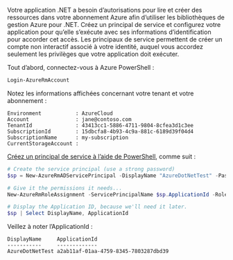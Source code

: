 Votre application .NET a besoin d’autorisations pour lire et créer des ressources dans votre abonnement Azure afin d’utiliser les bibliothèques de gestion Azure pour .NET. Créez un principal de service et configurez votre application pour qu’elle s’exécute avec ses informations d’identification pour accorder cet accès. Les principaux de service permettent de créer un compte non interactif associé à votre identité, auquel vous accordez seulement les privilèges que votre application doit exécuter.

Tout d’abord, connectez-vous à Azure PowerShell :

```powershell
Login-AzureRmAccount
```

Notez les informations affichées concernant votre tenant et votre abonnement :

```plaintext
Environment           : AzureCloud
Account               : jane@contoso.com
TenantId              : 43413cc1-5886-4711-9804-8cfea3d1c3ee
SubscriptionId        : 15dbcfa8-4b93-4c9a-881c-6189d39f04d4
SubscriptionName      : my-subscription
CurrentStorageAccount : 
```

[Créez un principal de service à l’aide de PowerShell](/powershell/azure/create-azure-service-principal-azureps), comme suit :

```powershell
# Create the service principal (use a strong password)
$sp = New-AzureRmADServicePrincipal -DisplayName "AzureDotNetTest" -Password "password"

# Give it the permissions it needs...
New-AzureRmRoleAssignment -ServicePrincipalName $sp.ApplicationId -RoleDefinitionName Contributor

# Display the Application ID, because we'll need it later.
$sp | Select DisplayName, ApplicationId
```

Veillez à noter l’ApplicationId :

```plaintext
DisplayName     ApplicationId
-----------     -------------
AzureDotNetTest a2ab11af-01aa-4759-8345-7803287dbd39
```

